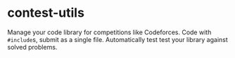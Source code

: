 # contest-utils
Manage your code library for competitions like Codeforces. Code with `#include`s, submit as a single file. Automatically test test your library against solved problems.
